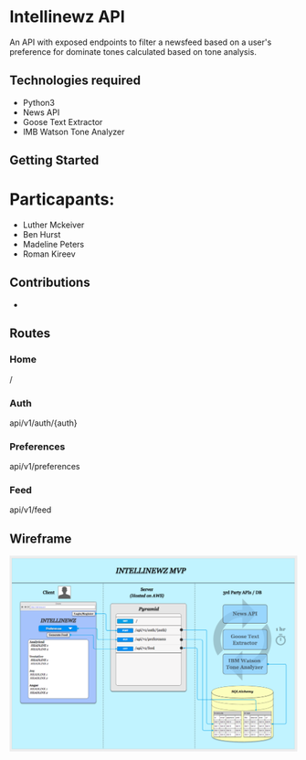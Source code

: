 # Intellinewz API

An API with exposed endpoints to filter a newsfeed based on a user's preference for dominate tones calculated based on tone analysis.

## Technologies required
- Python3
- News API
- Goose Text Extractor
- IMB Watson Tone Analyzer

## Getting Started

# Particapants:
- Luther Mckeiver
- Ben Hurst
- Madeline Peters
- Roman Kireev

## Contributions
-

## Routes
### Home
/

### Auth
api/v1/auth/{auth}

### Preferences
api/v1/preferences

### Feed
api/v1/feed

## Wireframe
![Wireframe ](/news_api/assets/wireframe.png)
